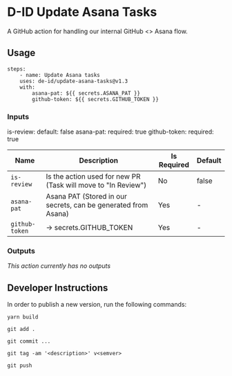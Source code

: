 # D-ID Update Asana Tasks

A GitHub action for handling our internal GitHub <> Asana flow.

## Usage

```
steps:
    - name: Update Asana tasks
    uses: de-id/update-asana-tasks@v1.3
    with:
        asana-pat: ${{ secrets.ASANA_PAT }}
        github-token: ${{ secrets.GITHUB_TOKEN }}
```

### Inputs

is-review:
default: false
asana-pat:
required: true
github-token:
required: true

| Name           | Description                                                    | Is Required | Default |
| -------------- | -------------------------------------------------------------- | ----------- | ------- |
| `is-review`    | Is the action used for new PR (Task will move to "In Review")  | No          | false   |
| `asana-pat`    | Asana PAT (Stored in our secrets, can be generated from Asana) | Yes         | -       |
| `github-token` | -> secrets.GITHUB_TOKEN                                        | Yes         | -       |

### Outputs

_This action currently has no outputs_

## Developer Instructions

In order to publish a new version, run the following commands:

```
yarn build

git add .

git commit ...

git tag -am '<description>' v<semver>

git push
```
